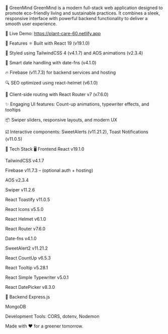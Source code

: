 🌿 GreenMind
GreenMind is a modern full-stack web application designed to promote eco-friendly living and sustainable practices. It combines a sleek, responsive interface with powerful backend functionality to deliver a smooth user experience.

🔗 Live Demo: https://plant-care-60.netlify.app

🚀 Features
⚛️ Built with React 19 (v19.1.0)

🎨 Styled using TailwindCSS 4 (v4.1.7) and AOS animations (v2.3.4)

📅 Smart date handling with date-fns (v4.1.0)

🔥 Firebase (v11.7.3) for backend services and hosting

🔍 SEO optimized using react-helmet (v6.1.0)

🔄 Client-side routing with React Router v7 (v7.6.0)

✨ Engaging UI features: Count-up animations, typewriter effects, and tooltips

📦 Swiper sliders, responsive layouts, and modern UX

☑️ Interactive components: SweetAlerts (v11.21.2), Toast Notifications (v11.0.5)

🧩 Tech Stack
🖥️ Frontend
React v19.1.0

TailwindCSS v4.1.7

Firebase v11.7.3 – (optional auth + hosting)

AOS v2.3.4

Swiper v11.2.6

React Toastify v11.0.5

React Icons v5.5.0

React Helmet v6.1.0

React Router v7.6.0

Date-fns v4.1.0

SweetAlert2 v11.21.2

React CountUp v6.5.3

React Tooltip v5.28.1

React Simple Typewriter v5.0.1

React DatePicker v8.3.0

🔧 Backend
Express.js

MongoDB

Development Tools: CORS, dotenv, Nodemon


Made with ❤️ for a greener tomorrow.
